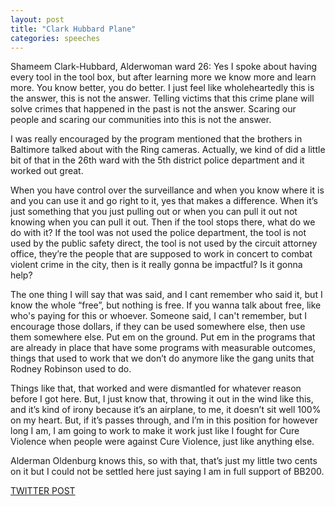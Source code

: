 ```yaml
---
layout: post
title: "Clark Hubbard Plane"
categories: speeches
---
```


Shameem Clark-Hubbard, Alderwoman ward 26: Yes I spoke about having every tool in the tool box, but after learning more we know more and learn more. You know better, you do better. I just feel like wholeheartedly this is the answer, this is not the answer. Telling victims that this crime plane will solve crimes that happened in the past is not the answer. Scaring our people and scaring our communities into this is not the answer. 

I was really encouraged by the program mentioned that the brothers in Baltimore talked about with the Ring cameras. Actually, we kind of did a little bit of that in the 26th ward with the 5th district police department and it worked out great.

When you have control over the surveillance and when you know where it is and you can use it and go right to it, yes that makes a difference. When it’s just something that you just pulling out or when you can pull it out not knowing when you can pull it out. Then if the tool stops there, what do we do with it? If the tool was not used the police department, the tool is not used by the public safety direct, the tool is not used by the circuit attorney office, they’re the people that are supposed to work in concert to combat violent crime in the city, then is it really gonna be impactful? Is it gonna help?

The one thing I will say that was said, and I cant remember who said it, but I know the whole “free”, but nothing is free. If you wanna talk about free, like who's paying for this or whoever. Someone said, I can't remember, but I encourage those dollars, if they can be used somewhere else, then use them somewhere else. Put em on the ground. Put em in the programs that are already in place that have some programs with measurable outcomes, things that used to work that we don’t do anymore like the gang units that Rodney Robinson used to do.

Things like that, that worked and were dismantled for whatever reason before I got here. But, I just know that, throwing it out in the wind like this, and it’s kind of irony because it’s an airplane, to me, it doesn’t sit well 100% on my heart. But, if it’s passes through, and I’m in this position for however long I am, I am going to work to make it work just like I fought for Cure Violence when people were against Cure Violence, just like anything else. 

Alderman Oldenburg knows this, so with that, that’s just my little two cents on it but I could not be settled here just saying I am in full support of BB200.

[TWITTER POST](https://twitter.com/StlPoliticClips/status/1390069147132891138?s=20)



